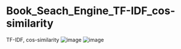 # Book_Seach_Engine_TF-IDF_cos-similarity
TF-IDF, cos-similarity
![image](https://github.com/MYinthewood/Book_Seach_Engine_TF-IDF_cos-similarity/assets/129473659/206a53e3-bca4-46ad-ae0c-2e2f2fc04c7c)
![image](https://github.com/MYinthewood/Book_Seach_Engine_TF-IDF_cos-similarity/assets/129473659/b9432790-f88f-4a87-85ef-1d97a8b11564)

